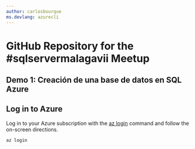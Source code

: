 ```yaml
---
author: carlosbourque
ms.devlang: azurecli
---
```


# GitHub Repository for the #sqlservermalagavii Meetup

## Demo 1: Creación de una base de datos en SQL Azure

## Log in to Azure

Log in to your Azure subscription with the [az login](/cli/azure/#login) command and follow the on-screen directions.

```azurecli
az login
```